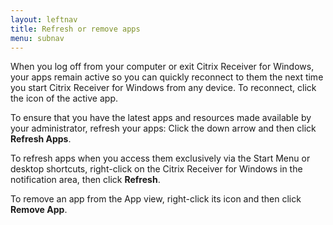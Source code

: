 ```yaml
---
layout: leftnav
title: Refresh or remove apps
menu: subnav
---
```


When you log off from your computer or exit Citrix Receiver for Windows, your apps remain active so you can quickly reconnect to them the next time you start Citrix Receiver for Windows from any device. To reconnect, click the icon of the active app.

To ensure that you have the latest apps and resources made available by your administrator, refresh your apps: Click the down arrow and then click **Refresh Apps**.

To refresh apps when you access them exclusively via the Start Menu or desktop shortcuts, right-click on the Citrix Receiver for Windows in the notification area, then click **Refresh**.

To remove an app from the App view, right-click its icon and then click **Remove App**.